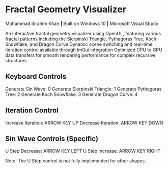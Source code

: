 # Fractal Geometry Visualizer <br>
Mohammad Ibrahim Khan **|** Built on Windows 10 **|** Microsoft Visual Studio <br>

An interactive fractal geometry visualizer using OpenGL, featuring various fractal patterns including
the Sierpinski Triangle, Pythagoras Tree, Koch Snowflake, and Dragon Curve
Dynamic scene switching and real-time iteration control available through ImGui integration
Optimized CPU to GPU data transfers for smooth rendering performance for complex recursive structures

## Keyboard Controls

Generate Sin Wave: 0
Generate Sierpinski Triangle: 1
Generate Pythagoras Tree: 2
Generate Koch Snowflake: 3
Generate Dragon Curve: 4

## Iteration Control

Increase Iteration: ARROW KEY UP
Decrease Iteration: ARROW KEY DOWN

## Sin Wave Controls (Specific)

U Step Decrease: ARROW KEY LEFT
U Step Increase: ARROW KEY RIGHT

Note: The U Step control is not fully implemented for other shapes.
